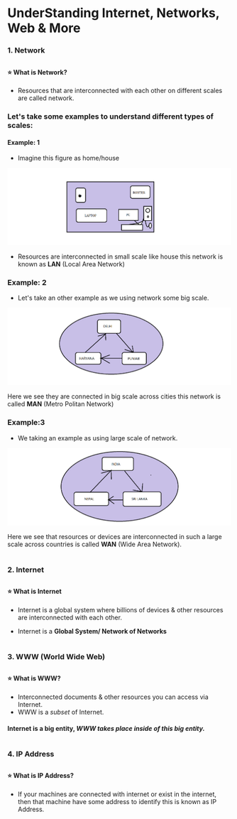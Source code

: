 # UnderStanding Internet, Networks, Web & More

### 1. Network
##

<h4>⭐ What is Network?</h4>

- Resources that are interconnected with each other on different scales are called network.

### Let's take some examples to understand different types of scales:

#### Example: 1

- Imagine this figure as home/house 

<div align="center">
    <img src="./assets/LAN.png" width="600" />
</div>

- Resources are interconnected in small scale like house this network is known as **LAN** (Local Area Network)

### Example: 2

- Let's take an other example as we using network some big scale.

<div align="center">
    <img src="./assets/MAN.png" width="600" />
</div>

Here we see they are connected in big scale across cities this network is called **MAN** (Metro Politan Network)

### Example:3 

- We taking an example as using large scale of network.

<div align="center">
    <img src="./assets/WAN.png" width="600" />
</div>

Here we see that resources or devices are interconnected in such a large scale across countries is called **WAN** (Wide Area Network).

#

### 2. Internet
##

<h4>⭐ What is Internet</h4>

- Internet is a global system where billions of devices & other resources are interconnected with each other.

- Internet is a **Global System/ Network of Networks**

#

### 3. WWW (World Wide Web)
##

<h4>⭐ What is WWW?</h4>

- Interconnected documents & other resources you can access via Internet.
- WWW is a *subset* of Internet.
  
#### Internet is a big entity, *WWW takes place inside of this big entity.*

#

### 4. IP Address
##

<h4>⭐ What is IP Address?</h4>

- If your machines are connected with internet or exist in the internet, then that machine have some address to identify this is known as IP Address.